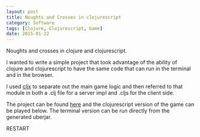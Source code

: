 ```yaml
---
layout: post
title: Noughts and Crosses in clojurescript
category: Software
tags: [Clojure, Clojurescript, Game]
date: 2015-01-22
---
```


<p>Noughts and crosses in clojure and clojurescript.</p>

I wanted to write a simple project that took advantage of the ability of clojure and clojurescript to have the same code that can run in the terminal and in the browser.

I used [cljx](https://github.com/lynaghk/cljx) to separate out the main game logic and then referred to that module in both a .clj file for a server impl and .cljs for the client side.

The project can be found [here](https://github.com/plasma147/clj-noughts-and-crosses) and the clojurescript version of the game can be played below. The terminal version can be run directly from the generated uberjar. 

<link href="/clj-noughts-and-crosses/style/main.css" rel="stylesheet" type="text/css">

<div class="game-container">
  <div class="grid-container">
    <div class="grid-row">
      <div class="grid-cell"></div>
      <div class="grid-cell"></div>
      <div class="grid-cell"></div>
    </div>
    <div class="grid-row">
      <div class="grid-cell"></div>
      <div class="grid-cell"></div>
      <div class="grid-cell"></div>
    </div>
    <div class="grid-row">
      <div class="grid-cell"></div>
      <div class="grid-cell"></div>
      <div class="grid-cell"></div>
    </div>
    <div class="grid-row">
      <strong id="message"></strong>
      <a id="reset" class="restart">RESTART</a>
    </div>
  </div>
</div>

<script type="text/javascript" src="/clj-noughts-and-crosses/game.js"></script>


